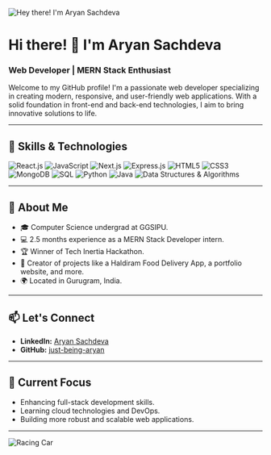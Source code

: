 ![Hey there! I'm Aryan Sachdeva](https://your-banner-image-url-here.com)

# Hi there! 👋 I'm Aryan Sachdeva
### Web Developer | MERN Stack Enthusiast

Welcome to my GitHub profile! I'm a passionate web developer specializing in creating modern, responsive, and user-friendly web applications. With a solid foundation in front-end and back-end technologies, I aim to bring innovative solutions to life.

---

## 🚀 Skills & Technologies

![React.js](https://img.shields.io/badge/React-20232A?style=for-the-badge&logo=react&logoColor=61DAFB)
![JavaScript](https://img.shields.io/badge/JavaScript-323330?style=for-the-badge&logo=javascript&logoColor=F7DF1E)
![Next.js](https://img.shields.io/badge/Next.js-000000?style=for-the-badge&logo=nextdotjs&logoColor=white)
![Express.js](https://img.shields.io/badge/Express.js-404D59?style=for-the-badge)
![HTML5](https://img.shields.io/badge/HTML5-E34F26?style=for-the-badge&logo=html5&logoColor=white)
![CSS3](https://img.shields.io/badge/CSS3-1572B6?style=for-the-badge&logo=css3&logoColor=white)
![MongoDB](https://img.shields.io/badge/MongoDB-4EA94B?style=for-the-badge&logo=mongodb&logoColor=white)
![SQL](https://img.shields.io/badge/SQL-336791?style=for-the-badge&logo=postgresql&logoColor=white)
![Python](https://img.shields.io/badge/Python-3776AB?style=for-the-badge&logo=python&logoColor=white)
![Java](https://img.shields.io/badge/Java-ED8B00?style=for-the-badge&logo=java&logoColor=white)
![Data Structures & Algorithms](https://img.shields.io/badge/DSA-Algorithm-informational?style=for-the-badge)

---


## 🌱 About Me
- 🎓 Computer Science undergrad at GGSIPU.
- 💻 2.5 months experience as a MERN Stack Developer intern.
- 🏆 Winner of Tech Inertia Hackathon.
- 🔨 Creator of projects like a Haldiram Food Delivery App, a portfolio website, and more.
- 🌍 Located in Gurugram, India.

---

## 📫 Let's Connect
- **LinkedIn:** [Aryan Sachdeva](https://www.linkedin.com/in/aryan-sachdeva-70587b283/)
- **GitHub:** [just-being-aryan](https://github.com/just-being-aryan)

---

## 🎯 Current Focus
- Enhancing full-stack development skills.
- Learning cloud technologies and DevOps.
- Building more robust and scalable web applications.

---

![Racing Car](https://i.gifer.com/Nt6v.gif)


